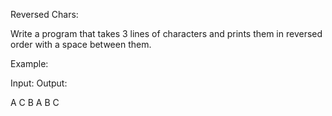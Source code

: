 Reversed Chars:


Write a program that takes 3 lines of characters and prints them in reversed order with a space between them.


Example:


Input:           Output:

A                  C B A
B
C
